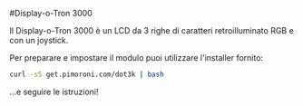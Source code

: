 <!--
---
name: Display-o-Tron 3000
description: Un LCD da 3 righe di caratteri, RGB retroilluminato e un joystick
pincount: 26
pin:
  '3':
    mode: i2c
  '5':
    mode: i2c
  '7':
    name: Bottone joystick
    mode: input
    active: low
  '11':
    name: Joystick sinistra
    mode: input
    active: low
  '13':
    name: Joystick su
    mode: input
    active: low
  '15':
    name: Joystick destra
    mode: input
    active: low
  '19':
    mode: spi
  '21':
    name: Joystick giù
    mode: input
    active: low
  '22':
    name: LCD CMD/DATA
    mode: output
    active: high
  '23':
    mode: spi
-->
#Display-o-Tron 3000

Il Display-o-Tron 3000 è un LCD da 3 righe di caratteri retroilluminato RGB e con un joystick.

Per preparare e impostare il modulo puoi utilizzare l'installer fornito:

```bash
curl -sS get.pimoroni.com/dot3k | bash
```

&hellip;e seguire le istruzioni!
